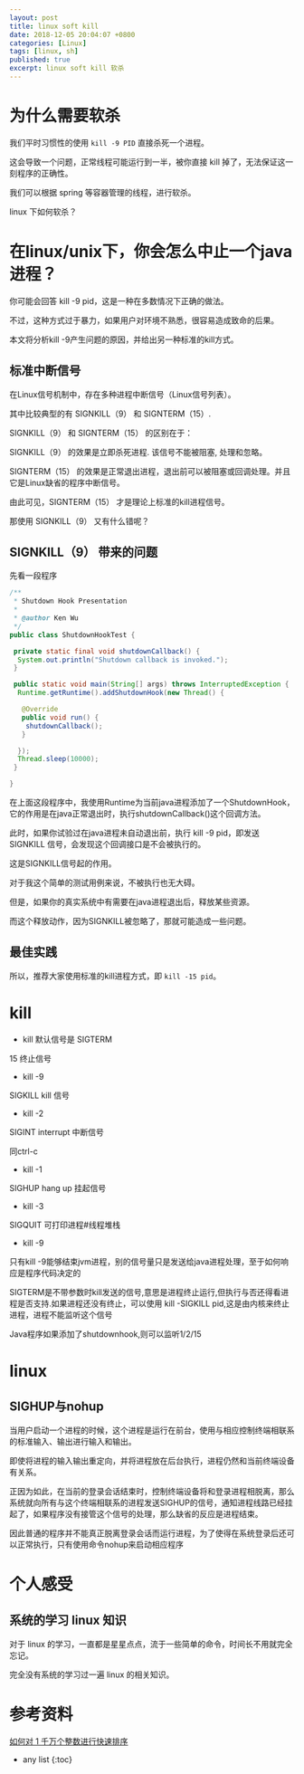 ```yaml
---
layout: post
title: linux soft kill 
date: 2018-12-05 20:04:07 +0800
categories: [Linux]
tags: [linux, sh]
published: true
excerpt: linux soft kill 软杀
---
```


# 为什么需要软杀

我们平时习惯性的使用 `kill -9 PID` 直接杀死一个进程。

这会导致一个问题，正常线程可能运行到一半，被你直接 kill 掉了，无法保证这一刻程序的正确性。

我们可以根据 spring 等容器管理的线程，进行软杀。

linux 下如何软杀？

# 在linux/unix下，你会怎么中止一个java进程？

你可能会回答 kill -9 pid，这是一种在多数情况下正确的做法。

不过，这种方式过于暴力，如果用户对环境不熟悉，很容易造成致命的后果。

本文将分析kill -9产生问题的原因，并给出另一种标准的kill方式。

## 标准中断信号

在Linux信号机制中，存在多种进程中断信号（Linux信号列表）。

其中比较典型的有 SIGNKILL（9） 和 SIGNTERM（15）.

SIGNKILL（9） 和 SIGNTERM（15） 的区别在于：

SIGNKILL（9） 的效果是立即杀死进程. 该信号不能被阻塞, 处理和忽略。

SIGNTERM（15） 的效果是正常退出进程，退出前可以被阻塞或回调处理。并且它是Linux缺省的程序中断信号。

由此可见，SIGNTERM（15） 才是理论上标准的kill进程信号。

那使用 SIGNKILL（9） 又有什么错呢？

## SIGNKILL（9） 带来的问题

先看一段程序

```java
/**
 * Shutdown Hook Presentation
 *
 * @author Ken Wu
 */
public class ShutdownHookTest {

 private static final void shutdownCallback() {
  System.out.println("Shutdown callback is invoked.");
 }

 public static void main(String[] args) throws InterruptedException {
  Runtime.getRuntime().addShutdownHook(new Thread() {

   @Override
   public void run() {
    shutdownCallback();
   }

  });
  Thread.sleep(10000);
 }

}
```

在上面这段程序中，我使用Runtime为当前java进程添加了一个ShutdownHook，它的作用是在java正常退出时，执行shutdownCallback()这个回调方法。

此时，如果你试验过在java进程未自动退出前，执行 kill -9 pid，即发送 SIGNKILL 信号，会发现这个回调接口是不会被执行的。

这是SIGNKILL信号起的作用。

对于我这个简单的测试用例来说，不被执行也无大碍。

但是，如果你的真实系统中有需要在java进程退出后，释放某些资源。

而这个释放动作，因为SIGNKILL被忽略了，那就可能造成一些问题。

## 最佳实践

所以，推荐大家使用标准的kill进程方式，即 `kill -15 pid`。

# kill

- kill 默认信号是 SIGTERM

15 终止信号

- kill -9

SIGKILL kill 信号

- kill -2

SIGINT interrupt 中断信号

同ctrl-c

- kill -1

SIGHUP hang up 挂起信号

- kill -3

SIGQUIT 可打印进程#线程堆栈

- kill -9

只有kill -9能够结束jvm进程，别的信号量只是发送给java进程处理，至于如何响应是程序代码决定的

SIGTERM是不带参数时kill发送的信号,意思是进程终止运行,但执行与否还得看进程是否支持.如果进程还没有终止，可以使用 kill -SIGKILL pid,这是由内核来终止进程，进程不能监听这个信号

Java程序如果添加了shutdownhook,则可以监听1/2/15

# linux

## SIGHUP与nohup

当用户启动一个进程的时候，这个进程是运行在前台，使用与相应控制终端相联系的标准输入、输出进行输入和输出。

即使将进程的输入输出重定向，并将进程放在后台执行，进程仍然和当前终端设备有关系。

正因为如此，在当前的登录会话结束时，控制终端设备将和登录进程相脱离，那么系统就向所有与这个终端相联系的进程发送SIGHUP的信号，通知进程线路已经挂起了，如果程序没有接管这个信号的处理，那么缺省的反应是进程结束。

因此普通的程序并不能真正脱离登录会话而运行进程，为了使得在系统登录后还可以正常执行，只有使用命令nohup来启动相应程序

# 个人感受

## 系统的学习 linux 知识

对于 linux 的学习，一直都是星星点点，流于一些简单的命令，时间长不用就完全忘记。

完全没有系统的学习过一遍 linux 的相关知识。

# 参考资料

[如何对 1 千万个整数进行快速排序](https://mp.weixin.qq.com/s/OM3DmT33BVkR2Gy2-1jkag)

* any list
{:toc}